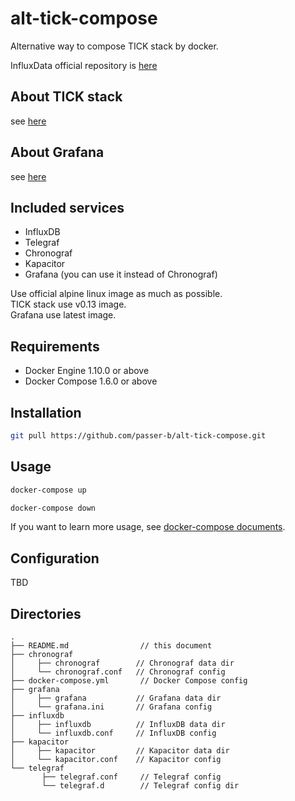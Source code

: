 # alt-tick-compose

Alternative way to compose TICK stack by docker.  
  
InfluxData official repository is [here](https://github.com/influxdata/TICK-docker)

## About TICK stack

see [here](https://www.influxdata.com/get-started/what-is-the-tick-stack/)

## About Grafana

see [here](http://grafana.org/)

## Included services

- InfluxDB
- Telegraf
- Chronograf
- Kapacitor
- Grafana (you can use it instead of Chronograf)

Use official alpine linux image as much as possible.  
TICK stack use v0.13 image.  
Grafana use latest image.  

## Requirements

- Docker Engine 1.10.0 or above
- Docker Compose 1.6.0 or above

## Installation


``` bash
git pull https://github.com/passer-b/alt-tick-compose.git
```

## Usage


``` bash
docker-compose up

docker-compose down
```

If you want to learn more usage, see [docker-compose documents](https://docs.docker.com/compose/reference/).

## Configuration

TBD

## Directories

```
.
├── README.md                // this document
├── chronograf
│     ├── chronograf        // Chronograf data dir
│     └── chronograf.conf   // Chronograf config
├── docker-compose.yml       // Docker Compose config
├── grafana
│     ├── grafana           // Grafana data dir
│     └── grafana.ini       // Grafana config
├── influxdb
│     ├── influxdb          // InfluxDB data dir
│     └── influxdb.conf     // InfluxDB config
├── kapacitor
│     ├── kapacitor         // Kapacitor data dir
│     └── kapacitor.conf    // Kapacitor config
└── telegraf
       ├── telegraf.conf     // Telegraf config
       └── telegraf.d        // Telegraf config dir
```
